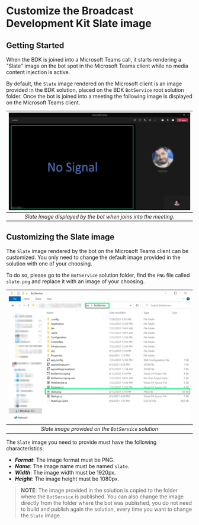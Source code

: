 # Customize the Broadcast Development Kit Slate image

## Getting Started 
When the BDK is joined into a Microsoft Teams call, it starts rendering a "Slate" image on the bot spot in the Microsoft Teams client while no media content injection is active.

By default, the `Slate` image rendered on the Microsoft client is an image provided in the BDK solution, placed on the BDK `BotService` root solution folder. Once the bot is joined into a meeting the following image is displayed on the Microsoft Teams client.

|![BDK default slate image](images/default-slate-image.png)|
|:--:|
|*Slate Image displayed by the bot when joins into the meeting.*|

## Customizing the Slate image

The `Slate` image rendered by the bot on the Microsoft Teams client can be customized. You only need to change the default image provided in the solution with one of your choosing.

To do so, please go to the `BotService` solution folder, find the `PNG` file called `slate.png` and replace it with an image of your choosing. 

|![BDK default slate image route](images/default-slate-image-solution-route.png)|
|:--:|
|*Slate image provided on the `BotService` solution*|

The `Slate` image you need to provide must have the following characteristics:

- ***Format***: The image format must be PNG.
- ***Name***: The image name must be named `slate`. 
- ***Width***: The image width must be 1920px.
- ***Height***: The image height must be 1080px.  

> **NOTE**: The image provided in the solution is copied to the folder where the `BotService` is published. You can also change the image directly from the folder where the bot was published, you do not need to build and publish again the solution, every time you want to change the `Slate` image. 
